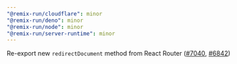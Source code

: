 ```yaml
---
"@remix-run/cloudflare": minor
"@remix-run/deno": minor
"@remix-run/node": minor
"@remix-run/server-runtime": minor
---
```


Re-export new `redirectDocument` method from React Router ([#7040](https://github.com/remix-run/remix/pull/7040), [#6842](https://github.com/remix-run/remix/pull/6842))
